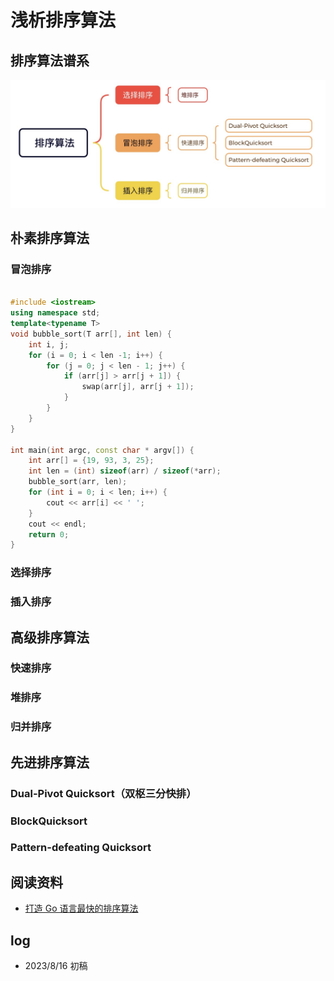# 浅析排序算法

##  排序算法谱系

![排序算法谱系](./sort/sort.outline.jpg)

## 朴素排序算法

### 冒泡排序

``` cpp

#include <iostream>
using namespace std;
template<typename T>
void bubble_sort(T arr[], int len) {
    int i, j;
    for (i = 0; i < len -1; i++) {
        for (j = 0; j < len - 1; j++) {
            if (arr[j] > arr[j + 1]) {
                swap(arr[j], arr[j + 1]);
            }
        }
    }
}

int main(int argc, const char * argv[]) {
    int arr[] = {19, 93, 3, 25};
    int len = (int) sizeof(arr) / sizeof(*arr);
    bubble_sort(arr, len);
    for (int i = 0; i < len; i++) {
        cout << arr[i] << ' ';
    }
    cout << endl;
    return 0;
}

```

### 选择排序

### 插入排序


## 高级排序算法

### 快速排序

### 堆排序

### 归并排序


## 先进排序算法

### Dual-Pivot Quicksort（双枢三分快排）

### BlockQuicksort

### Pattern-defeating Quicksort

## 阅读资料

- [打造 Go 语言最快的排序算法](https://blog.csdn.net/ByteDanceTech/article/details/124464192)

## log

- 2023/8/16  初稿
